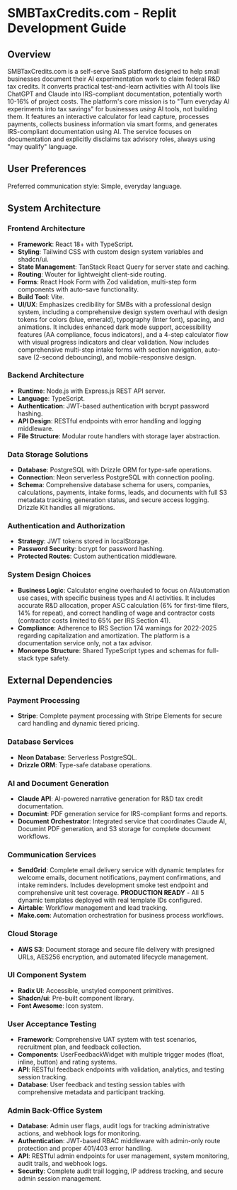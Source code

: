 # SMBTaxCredits.com - Replit Development Guide

## Overview
SMBTaxCredits.com is a self-serve SaaS platform designed to help small businesses document their AI experimentation work to claim federal R&D tax credits. It converts practical test-and-learn activities with AI tools like ChatGPT and Claude into IRS-compliant documentation, potentially worth 10-16% of project costs. The platform's core mission is to "Turn everyday AI experiments into tax savings" for businesses *using* AI tools, not building them. It features an interactive calculator for lead capture, processes payments, collects business information via smart forms, and generates IRS-compliant documentation using AI. The service focuses on documentation and explicitly disclaims tax advisory roles, always using "may qualify" language.

## User Preferences
Preferred communication style: Simple, everyday language.

## System Architecture

### Frontend Architecture
- **Framework**: React 18+ with TypeScript.
- **Styling**: Tailwind CSS with custom design system variables and shadcn/ui.
- **State Management**: TanStack React Query for server state and caching.
- **Routing**: Wouter for lightweight client-side routing.
- **Forms**: React Hook Form with Zod validation, multi-step form components with auto-save functionality.
- **Build Tool**: Vite.
- **UI/UX**: Emphasizes credibility for SMBs with a professional design system, including a comprehensive design system overhaul with design tokens for colors (blue, emerald), typography (Inter font), spacing, and animations. It includes enhanced dark mode support, accessibility features (AA compliance, focus indicators), and a 4-step calculator flow with visual progress indicators and clear validation. Now includes comprehensive multi-step intake forms with section navigation, auto-save (2-second debouncing), and mobile-responsive design.

### Backend Architecture
- **Runtime**: Node.js with Express.js REST API server.
- **Language**: TypeScript.
- **Authentication**: JWT-based authentication with bcrypt password hashing.
- **API Design**: RESTful endpoints with error handling and logging middleware.
- **File Structure**: Modular route handlers with storage layer abstraction.

### Data Storage Solutions
- **Database**: PostgreSQL with Drizzle ORM for type-safe operations.
- **Connection**: Neon serverless PostgreSQL with connection pooling.
- **Schema**: Comprehensive database schema for users, companies, calculations, payments, intake forms, leads, and documents with full S3 metadata tracking, generation status, and secure access logging. Drizzle Kit handles all migrations.

### Authentication and Authorization
- **Strategy**: JWT tokens stored in localStorage.
- **Password Security**: bcrypt for password hashing.
- **Protected Routes**: Custom authentication middleware.

### System Design Choices
- **Business Logic**: Calculator engine overhauled to focus on AI/automation use cases, with specific business types and AI activities. It includes accurate R&D allocation, proper ASC calculation (6% for first-time filers, 14% for repeat), and correct handling of wage and contractor costs (contractor costs limited to 65% per IRS Section 41).
- **Compliance**: Adherence to IRS Section 174 warnings for 2022-2025 regarding capitalization and amortization. The platform is a documentation service only, not a tax advisor.
- **Monorepo Structure**: Shared TypeScript types and schemas for full-stack type safety.

## External Dependencies

### Payment Processing
- **Stripe**: Complete payment processing with Stripe Elements for secure card handling and dynamic tiered pricing.

### Database Services
- **Neon Database**: Serverless PostgreSQL.
- **Drizzle ORM**: Type-safe database operations.

### AI and Document Generation
- **Claude API**: AI-powered narrative generation for R&D tax credit documentation.
- **Documint**: PDF generation service for IRS-compliant forms and reports.
- **Document Orchestrator**: Integrated service that coordinates Claude AI, Documint PDF generation, and S3 storage for complete document workflows.

### Communication Services
- **SendGrid**: Complete email delivery service with dynamic templates for welcome emails, document notifications, payment confirmations, and intake reminders. Includes development smoke test endpoint and comprehensive unit test coverage. **PRODUCTION READY** - All 5 dynamic templates deployed with real template IDs configured.
- **Airtable**: Workflow management and lead tracking.
- **Make.com**: Automation orchestration for business process workflows.

### Cloud Storage
- **AWS S3**: Document storage and secure file delivery with presigned URLs, AES256 encryption, and automated lifecycle management.

### UI Component System
- **Radix UI**: Accessible, unstyled component primitives.
- **Shadcn/ui**: Pre-built component library.
- **Font Awesome**: Icon system.

### User Acceptance Testing
- **Framework**: Comprehensive UAT system with test scenarios, recruitment plan, and feedback collection.
- **Components**: UserFeedbackWidget with multiple trigger modes (float, inline, button) and rating systems.
- **API**: RESTful feedback endpoints with validation, analytics, and testing session tracking.
- **Database**: User feedback and testing session tables with comprehensive metadata and participant tracking.

### Admin Back-Office System
- **Database**: Admin user flags, audit logs for tracking administrative actions, and webhook logs for monitoring.
- **Authentication**: JWT-based RBAC middleware with admin-only route protection and proper 401/403 error handling.
- **API**: RESTful admin endpoints for user management, system monitoring, audit trails, and webhook logs.
- **Security**: Complete audit trail logging, IP address tracking, and secure admin session management.